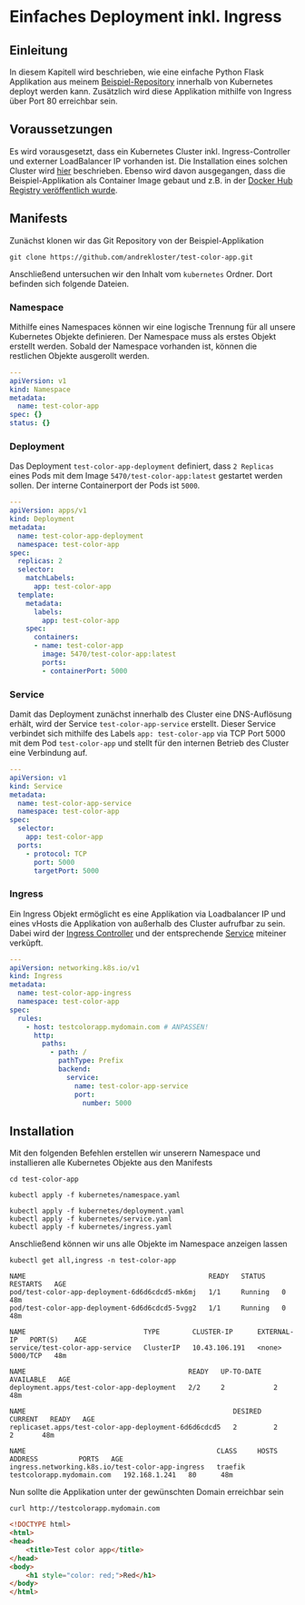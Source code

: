 # Einfaches Deployment inkl. Ingress
## Einleitung
In diesem Kapitell wird beschrieben, wie eine einfache Python Flask Applikation aus meinem
[Beispiel-Repository](https://github.com/andrekloster/test-color-app) innerhalb von Kubernetes deployt werden kann.
Zusätzlich wird diese Applikation mithilfe von Ingress über Port 80 erreichbar sein.

## Voraussetzungen
Es wird vorausgesetzt, dass ein Kubernetes Cluster inkl. Ingress-Controller und externer LoadBalancer IP vorhanden ist.
Die Installation eines solchen Cluster wird [hier](k3s_install.md) beschrieben. Ebenso wird davon ausgegangen, dass 
die Beispiel-Applikation als Container Image gebaut und z.B. in der
[Docker Hub Registry veröffentlich wurde](https://hub.docker.com/repository/docker/5470/test-color-app/general).

## Manifests
Zunächst klonen wir das Git Repository von der Beispiel-Applikation

```shell
git clone https://github.com/andrekloster/test-color-app.git
```

Anschließend untersuchen wir den Inhalt vom `kubernetes` Ordner. Dort befinden sich folgende Dateien.

### Namespace
Mithilfe eines Namespaces können wir eine logische Trennung für all unsere Kubernetes Objekte definieren.
Der Namespace muss als erstes Objekt erstellt werden. Sobald der Namespace vorhanden ist, können die restlichen
Objekte ausgerollt werden.

```yaml
---
apiVersion: v1
kind: Namespace
metadata:
  name: test-color-app
spec: {}
status: {}
```

### Deployment
Das Deployment `test-color-app-deployment` definiert, dass `2 Replicas` eines Pods mit dem Image `5470/test-color-app:latest` gestartet werden sollen.
Der interne Containerport der Pods ist `5000`.

```yaml
---
apiVersion: apps/v1
kind: Deployment
metadata:
  name: test-color-app-deployment
  namespace: test-color-app 
spec:
  replicas: 2
  selector:
    matchLabels:
      app: test-color-app
  template:
    metadata:
      labels:
        app: test-color-app
    spec:
      containers:
      - name: test-color-app
        image: 5470/test-color-app:latest
        ports:
        - containerPort: 5000
```

### Service
Damit das Deployment zunächst innerhalb des Cluster eine DNS-Auflösung erhält, wird der Service `test-color-app-service`
erstellt. Dieser Service verbindet sich mithilfe des Labels `app: test-color-app` via TCP Port 5000 mit dem Pod
`test-color-app` und stellt für den internen Betrieb des Cluster eine Verbindung auf.

```yaml
---
apiVersion: v1
kind: Service
metadata:
  name: test-color-app-service
  namespace: test-color-app 
spec:
  selector:
    app: test-color-app
  ports:
    - protocol: TCP
      port: 5000
      targetPort: 5000
```

### Ingress
Ein Ingress Objekt ermöglicht es eine Applikation via Loadbalancer IP und eines vHosts die Applikation von außerhalb des
Cluster aufrufbar zu sein. Dabei wird der [Ingress Controller](https://kubernetes.io/docs/concepts/services-networking/ingress-controllers/)
und der entsprechende [Service](#service) miteiner verkũpft.

```yaml
---
apiVersion: networking.k8s.io/v1
kind: Ingress
metadata:
  name: test-color-app-ingress
  namespace: test-color-app
spec:
  rules:
    - host: testcolorapp.mydomain.com # ANPASSEN!
      http:
        paths:
          - path: /
            pathType: Prefix
            backend:
              service:
                name: test-color-app-service
                port:
                  number: 5000
```

## Installation
Mit den folgenden Befehlen erstellen wir unserern Namespace und installieren alle Kubernetes Objekte aus den Manifests

```shell
cd test-color-app
```

```shell
kubectl apply -f kubernetes/namespace.yaml
```

```
kubectl apply -f kubernetes/deployment.yaml
kubectl apply -f kubernetes/service.yaml
kubectl apply -f kubernetes/ingress.yaml
```

Anschließend können wir uns alle Objekte im Namespace anzeigen lassen

```shell
kubectl get all,ingress -n test-color-app
```

```shell
NAME                                             READY   STATUS    RESTARTS   AGE
pod/test-color-app-deployment-6d6d6cdcd5-mk6mj   1/1     Running   0          48m
pod/test-color-app-deployment-6d6d6cdcd5-5vgg2   1/1     Running   0          48m

NAME                             TYPE        CLUSTER-IP      EXTERNAL-IP   PORT(S)    AGE
service/test-color-app-service   ClusterIP   10.43.106.191   <none>        5000/TCP   48m

NAME                                        READY   UP-TO-DATE   AVAILABLE   AGE
deployment.apps/test-color-app-deployment   2/2     2            2           48m

NAME                                                   DESIRED   CURRENT   READY   AGE
replicaset.apps/test-color-app-deployment-6d6d6cdcd5   2         2         2       48m

NAME                                               CLASS     HOSTS                       ADDRESS          PORTS   AGE
ingress.networking.k8s.io/test-color-app-ingress   traefik   testcolorapp.mydomain.com   192.168.1.241   80      48m
```

Nun sollte die Applikation unter der gewünschten Domain erreichbar sein 

```shell
curl http://testcolorapp.mydomain.com
```

```html
<!DOCTYPE html>
<html>
<head>
    <title>Test color app</title>
</head>
<body>
    <h1 style="color: red;">Red</h1>
</body>
</html>
```

